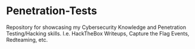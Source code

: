 # Penetration-Tests
Repository for showcasing my Cybersecurity Knowledge and Penetration Testing/Hacking skills. I.e. HackTheBox Writeups, Capture the Flag Events, Redteaming, etc. 
